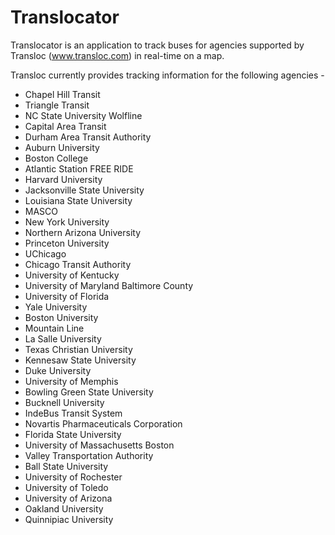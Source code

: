 Translocator
=============


Translocator is an application to track buses for agencies supported by Transloc (www.transloc.com) 
in real-time on a map.

Transloc currently provides tracking information for the following agencies - 
* Chapel Hill Transit
* Triangle Transit
* NC State University Wolfline
* Capital Area Transit
* Durham Area Transit Authority
* Auburn University
* Boston College
* Atlantic Station FREE RIDE
* Harvard University
* Jacksonville State University
* Louisiana State University
* MASCO
* New York University
* Northern Arizona University
* Princeton University
* UChicago
* Chicago Transit Authority
* University of Kentucky
* University of Maryland Baltimore County
* University of Florida
* Yale University
* Boston University
* Mountain Line
* La Salle University
* Texas Christian University
* Kennesaw State University
* Duke University
* University of Memphis
* Bowling Green State University
* Bucknell University
* IndeBus Transit System
* Novartis Pharmaceuticals Corporation
* Florida State University
* University of Massachusetts Boston
* Valley Transportation Authority
* Ball State University
* University of Rochester
* University of Toledo
* University of Arizona
* Oakland University
* Quinnipiac University


